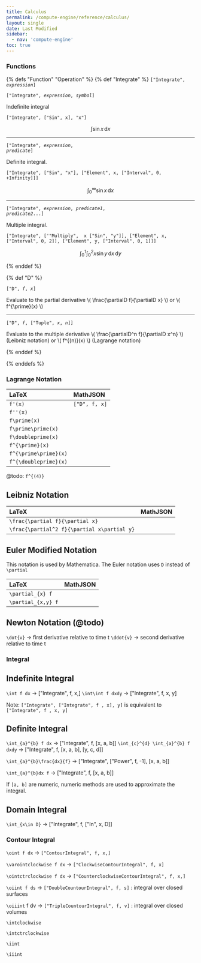 ```yaml
---
title: Calculus
permalink: /compute-engine/reference/calculus/
layout: single
date: Last Modified
sidebar:
  - nav: 'compute-engine'
toc: true
---
```


### Functions

{% defs "Function" "Operation" %}
{% def "Integrate" %}
<code>["Integrate", _expression_]</code>

<code>["Integrate", _expression_, _symbol_]</code>

  Indefinite integral

  ```["Integrate", ["Sin", x], "x"]```

  $$ \int \sin x \,\mathrm{d}x $$

  
----

<code>["Integrate", _expression_, _predicate_]</code>

  Definite integral.

  ```["Integrate", ["Sin", "x"], ["Element", x, ["Interval", 0, +Infinity]]]```

  $$ \int_0^\infty \sin x \,\mathrm{d}x $$

----

<code>["Integrate", _expression_, _predicate1_, _predicate2_...]</code>

  Multiple integral.

  ```["Integrate", ['"Multiply",  x ["Sin", "y"]], ["Element", x, ["Interval", 0, 2]], ["Element", y, ["Interval", 0, 1]]]```

  $$ \int_0^1 \int_0^2 x\sin y \,\mathrm{d}x\,\mathrm{d}y $$


{% enddef %}

{% def "D" %}

<code>["D", _f_, _x_]</code>

Evaluate to the partial derivative \\( \frac{\partialD f}{\partialD x} \\) or \\( f^{\prime}(x) \\)

----

<code>["D", _f_, ["Tuple", _x_, _n_]]</code>

Evaluate to the multiple derivative \\( \frac{\partialD^n f}{\partialD x^n} \\) (Leibniz notation) or \\( f^{(n)}(x) \\) (Lagrange notation)


{% enddef %}

{% enddefs %}

### Lagrange Notation

| LaTeX                 | MathJSON           |
| :-------------------- | :----------------- |
| `f'(x)`               | `["D", f, x]` |
| `f''(x)`              |                    |
| `f\prime(x)`          |                    |
| `f\prime\prime(x)`    |                    |
| `f\doubleprime(x)`    |                    |
| `f^{\prime}(x)`       |                    |
| `f^{\prime\prime}(x)` |                    |
| `f^{\doubleprime}(x)` |                    |

@todo: `f^{(4)}`

## Leibniz Notation

| LaTeX                                       | MathJSON |
| :------------------------------------------ | :------- |
| `\frac{\partial f}{\partial x}`             |          |
| `\frac{\partial^2 f}{\partial x\partial y}` |

## Euler Modified Notation

This notation is used by Mathematica. The Euler notation uses `D` instead of
`\partial`

| LaTeX              | MathJSON |
| :----------------- | :------- |
| `\partial_{x} f`   |          |
| `\partial_{x,y} f` |          |

## Newton Notation (@todo)

`\dot{v}` -> first derivative relative to time t `\ddot{v}` -> second derivative
relative to time t

### Integral

## Indefinite Integral

`\int f dx` -> ["Integrate", f, x,] `\int\int f dxdy` -> ["Integrate", f, x, y]

Note: `["Integrate", ["Integrate", f , x], y]` is equivalent to
`["Integrate", f , x, y]`

## Definite Integral

`\int_{a}^{b} f dx` -> ["Integrate", f, [x, a, b]]
`\int_{c}^{d} \int_{a}^{b} f dxdy` -> ["Integrate", f, [x, a, b], [y, c, d]]

`\int_{a}^{b}\frac{dx}{f}` -> ["Integrate", ["Power", f, -1], [x, a, b]]

`\int_{a}^{b}dx f` -> ["Integrate", f, [x, a, b]]

If `[a, b]` are numeric, numeric methods are used to approximate the integral.

## Domain Integral

`\int_{x\in D}` -> ["Integrate", f, ["In", x, D]]

### Contour Integral

`\oint f dx` -> `["ContourIntegral", f, x,]`

`\varointclockwise f dx` -> `["ClockwiseContourIntegral", f, x]`

`\ointctrclockwise f dx` -> `["CounterclockwiseContourIntegral", f, x,]`

`\oiint f ds` -> `["DoubleCountourIntegral", f, s]` : integral over closed
surfaces

`\oiiint` f dv -> `["TripleCountourIntegral", f, v]` : integral over closed
volumes

`\intclockwise`

`\intctrclockwise`

`\iint`

`\iiint`
